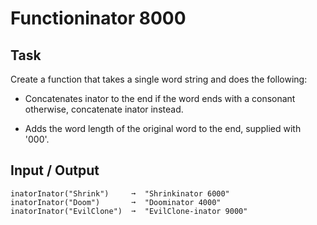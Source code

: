 # Functioninator 8000
## Task
Create a function that takes a single word string and does the following:

* Concatenates inator to the end if the word ends with a consonant otherwise, concatenate  inator instead.

* Adds the word length of the original word to the end, supplied with '000'.

## Input / Output
```
inatorInator("Shrink")     ➞  "Shrinkinator 6000"  
inatorInator("Doom")       ➞  "Doominator 4000"  
inatorInator("EvilClone")  ➞  "EvilClone-inator 9000"  